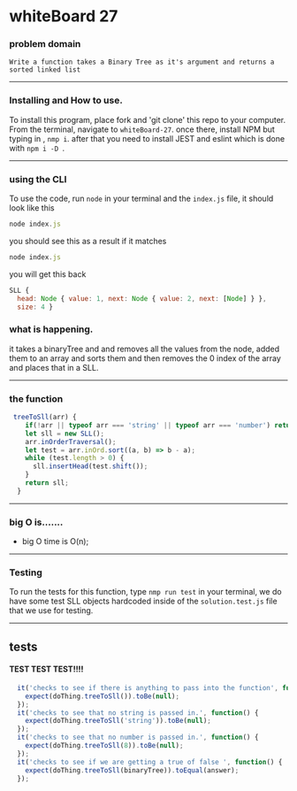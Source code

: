 
# whiteBoard 27


### problem domain

`Write a function takes a Binary Tree as it's argument and returns a sorted linked list`


---
### Installing and How to use.

To install this program, place fork and 'git clone' this repo to your computer. From the terminal, navigate to  `whiteBoard-27`. once there, install NPM but typing in , `nmp i`. after that you need to install JEST and eslint which is done with `npm i -D `. 

---
### using the CLI 

To use the code, run `node` in your terminal and the `index.js` file, it should look like this
```javascript
node index.js 
```
you should see this as a result if it matches

```javascript
node index.js
```
you will get this back 
```javascript
SLL {
  head: Node { value: 1, next: Node { value: 2, next: [Node] } },
  size: 4 }
```

### what is happening.
it takes a binaryTree and and removes all the values from the node, added them to an array and sorts them and then removes the 0 index of the array and places that in a SLL.

---
### the function

```javascript
 treeToSll(arr) {
    if(!arr || typeof arr === 'string' || typeof arr === 'number') return null;
    let sll = new SLL();
    arr.inOrderTraversal();
    let test = arr.inOrd.sort((a, b) => b - a);
    while (test.length > 0) {
      sll.insertHead(test.shift());
    }
    return sll;
  }
```
---
### big O is.......

* big O time is O(n);

---
### Testing

To run the tests for this function, type `nmp run test` in your terminal,
we do have some test SLL objects hardcoded inside of the `solution.test.js` file that we use for testing.

---
## tests

#### TEST TEST TEST!!!!

```javascript
  it('checks to see if there is anything to pass into the function', function() {
    expect(doThing.treeToSll()).toBe(null);
  });
  it('checks to see that no string is passed in.', function() {
    expect(doThing.treeToSll('string')).toBe(null);
  });
  it('checks to see that no number is passed in.', function() {
    expect(doThing.treeToSll(8)).toBe(null);
  });
  it('checks to see if we are getting a true of false ', function() {
    expect(doThing.treeToSll(binaryTree)).toEqual(answer);  
  });
```


